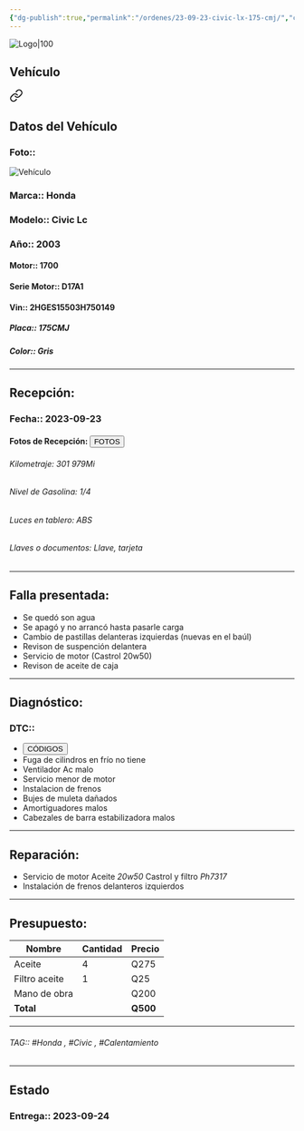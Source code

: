 ```yaml
---
{"dg-publish":true,"permalink":"/ordenes/23-09-23-civic-lx-175-cmj/","created":"","updated":""}
---
```


![Logo|100](http://drive.google.com/uc?export=view&id=137fl3TIZ0-PU8b-Pt0bsjclwHub_u78G)

## Vehículo

<div class="transclusion internal-embed is-loaded"><a class="markdown-embed-link" href="/vehiculos/honda/civic-lx-175-cmj/#datos-del-vehiculo" aria-label="Open link"><svg xmlns="http://www.w3.org/2000/svg" width="24" height="24" viewBox="0 0 24 24" fill="none" stroke="currentColor" stroke-width="2" stroke-linecap="round" stroke-linejoin="round" class="svg-icon lucide-link"><path d="M10 13a5 5 0 0 0 7.54.54l3-3a5 5 0 0 0-7.07-7.07l-1.72 1.71"></path><path d="M14 11a5 5 0 0 0-7.54-.54l-3 3a5 5 0 0 0 7.07 7.07l1.71-1.71"></path></svg></a><div class="markdown-embed">



## Datos del Vehículo 
### Foto:: 
![Vehículo](http://drive.google.com/uc?export=view&id=1ems4nU9M00YwqjWbLsZw8OpeYHN0E7iW)

### Marca:: Honda
### Modelo:: Civic Lc
### Año:: 2003
#### Motor:: 1700
#### Serie Motor:: D17A1
#### Vin:: 2HGES15503H750149
##### Placa:: 175CMJ
##### Color:: Gris
---


</div></div>


## Recepción:
### Fecha:: 2023-09-23
#### Fotos de Recepción: <a href="http"><button class="btn success">FOTOS</button></a>

###### Kilometraje: 301 979Mi
###### Nivel de Gasolina: 1/4
###### Luces en tablero: ABS 
###### Llaves o documentos: Llave, tarjeta 

---

## Falla presentada:
- Se quedó son agua 
- Se apagó y no arrancó hasta pasarle carga 
- Cambio de pastillas delanteras izquierdas (nuevas en el baúl)
- Revison de suspención delantera 
- Servicio de motor (Castrol 20w50)
- Revison de aceite de caja


---

## Diagnóstico:
### DTC:: 

- <a href="http"><button class="btn success">CÓDIGOS</button></a>
- Fuga de cilindros en frío no tiene 
- Ventilador Ac malo 
- Servicio menor de motor 
- Instalacion de frenos 
- Bujes de muleta dañados 
- Amortiguadores malos 
- Cabezales de barra estabilizadora malos 

---
## Reparación:
- Servicio de motor Aceite *20w50* Castrol y filtro *Ph7317*
- Instalación de frenos delanteros izquierdos 

---

## Presupuesto:

| Nombre        | Cantidad | Precio |
| ------------- | -------- | ------ |
| Aceite        | 4        | Q275   |
| Filtro aceite | 1        | Q25    |
| Mano de obra  |          | Q200      |
| **Total**              |          |   **Q500**     |

---

###### TAG:: #Honda , #Civic , #Calentamiento 

---

## Estado

### Entrega:: 2023-09-24
